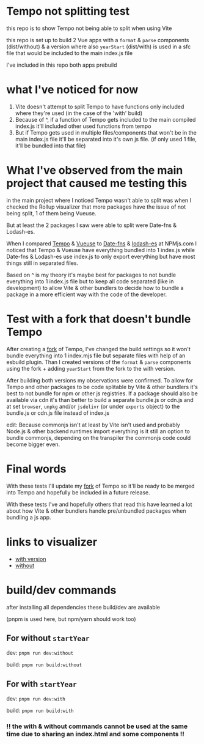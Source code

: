 # Tempo not splitting test

this repo is to show Tempo not being able to split when using Vite

this repo is set up to build 2 Vue apps with a `format` & `parse` components (dist/without) & a version where also `yearStart` (dist/with) is used in a sfc file that would be included to the main
index.js file

I've included in this repo both apps prebuild

# what I've noticed for now

1. Vite doesn't attempt to split Tempo to have functions only included where they're used (in the case of the 'with' build)
2. Because of ^, if a function of Tempo gets included to the main compiled index.js it'll included other used functions from tempo
3. But if Tempo gets used in multiple files/components that won't be in the main index.js file it'll be separated into it's own js file. (if only used 1 file, it'll be bundled into that file)

# What I've observed from the main project that caused me testing this

in the main project where I noticed Tempo wasn't able to split was when I checked the Rollup visualizer that more packages have the issue of not being split, 1 of them being Vueuse.

But at least the 2 packages I saw were able to split were Date-fns & Lodash-es.

When I compared [Tempo](https://www.npmjs.com/package/@formkit/tempo?activeTab=code) & [Vueuse](https://www.npmjs.com/package/@vueuse/core?activeTab=code) to
[Date-fns](https://www.npmjs.com/package/date-fns?activeTab=code) & [lodash-es](https://www.npmjs.com/package/lodash-es?activeTab=code) at NPMjs.com I noticed that Tempo & Vueuse have everything
bundled into 1 index.js while Date-fns & Lodash-es use index.js to only export everything but have most things still in separated files.

Based on ^ is my theory it's maybe best for packages to not bundle everything into 1 index.js file but to keep all code separated (like in development) to allow Vite & other bundlers to decide how to
bundle a package in a more efficient way with the code of the developer.

# Test with a fork that doesn't bundle Tempo

After creating a [fork](https://github.com/WilcoSp/tempo-split) of Tempo, I've changed the build settings so it won't bundle everything into 1 index.mjs file but separate files with help of an esbuild
plugin. Than I created versions of the `format` & `parse` components using the fork + adding `yearStart` from the fork to the with version.

After building both versions my observations were confirmed. To allow for Tempo and other packages to be code splitable by Vite & other bundlers it's best to not bundle for npm or other js registries.
If a package should also be available via cdn it's than better to build a separate bundle.js or cdn.js and at set `browser`, `unpkg` and/or `jsdelivr` (or under `exports` object) to the bundle.js or
cdn.js file instead of index.js

edit: Because commonjs isn't at least by Vite isn't used and probably Node.js & other backend runtimes import everything is it still an option to bundle commonjs, depending on the transpiler the
commonjs code could become bigger even.

# Final words

With these tests I'll update my [fork](https://github.com/WilcoSp/tempo-split) of Tempo so it'll be ready to be merged into Tempo and hopefully be included in a future release.

With these tests I've and hopefully others that read this have learned a lot about how Vite & other bundlers handle pre/unbundled packages when bundling a js app.

# links to visualizer

-   [with version](https://wilcosp.github.io/tempo-split-test/visualizer/with.html)
-   [without](https://wilcosp.github.io/tempo-split-test/visualizer/without.html)

# build/dev commands

after installing all dependencies these build/dev are available

(pnpm is used here, but npm/yarn should work too)

## For without `startYear`

dev: `pnpm run dev:without`

build: `pnpm run build:without`

## For with `startYear`

dev: `pnpm run dev:with`

build: `pnpm run build:with`

### **!! the with & without commands cannot be used at the same time due to sharing an index.html and some components !!**

